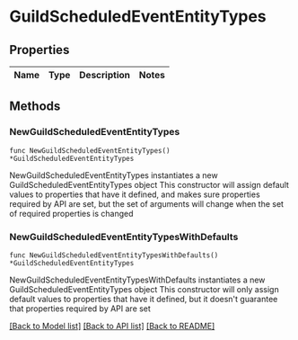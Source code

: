 # GuildScheduledEventEntityTypes

## Properties

Name | Type | Description | Notes
------------ | ------------- | ------------- | -------------

## Methods

### NewGuildScheduledEventEntityTypes

`func NewGuildScheduledEventEntityTypes() *GuildScheduledEventEntityTypes`

NewGuildScheduledEventEntityTypes instantiates a new GuildScheduledEventEntityTypes object
This constructor will assign default values to properties that have it defined,
and makes sure properties required by API are set, but the set of arguments
will change when the set of required properties is changed

### NewGuildScheduledEventEntityTypesWithDefaults

`func NewGuildScheduledEventEntityTypesWithDefaults() *GuildScheduledEventEntityTypes`

NewGuildScheduledEventEntityTypesWithDefaults instantiates a new GuildScheduledEventEntityTypes object
This constructor will only assign default values to properties that have it defined,
but it doesn't guarantee that properties required by API are set


[[Back to Model list]](../README.md#documentation-for-models) [[Back to API list]](../README.md#documentation-for-api-endpoints) [[Back to README]](../README.md)



